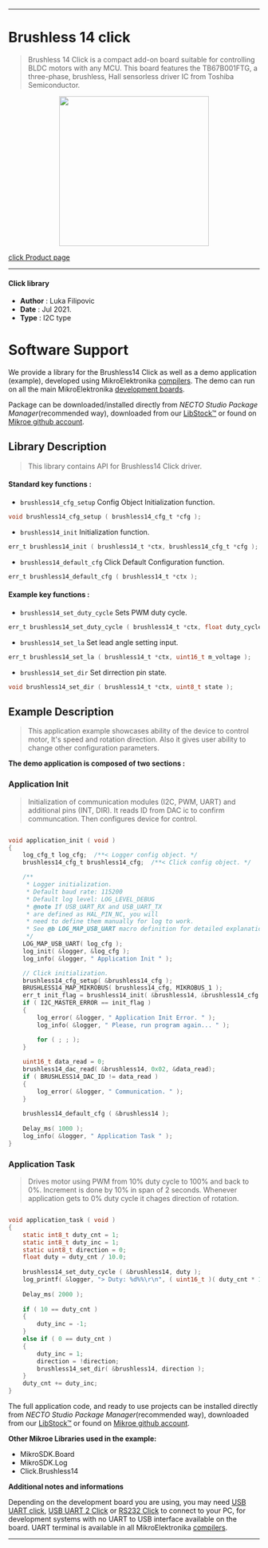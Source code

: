 
---
# Brushless 14 click

> Brushless 14 Click is a compact add-on board suitable for controlling BLDC motors with any MCU. This board features the TB67B001FTG, a three-phase, brushless, Hall sensorless driver IC from Toshiba Semiconductor.

<p align="center">
  <img src="https://download.mikroe.com/images/click_for_ide/brushless_14_click.png" height=300px>
</p>

[click Product page](https://www.mikroe.com/brushless-14-click)

---


#### Click library

- **Author**        : Luka Filipovic
- **Date**          : Jul 2021.
- **Type**          : I2C type


# Software Support

We provide a library for the Brushless14 Click
as well as a demo application (example), developed using MikroElektronika
[compilers](https://www.mikroe.com/necto-studio).
The demo can run on all the main MikroElektronika [development boards](https://www.mikroe.com/development-boards).

Package can be downloaded/installed directly from *NECTO Studio Package Manager*(recommended way), downloaded from our [LibStock&trade;](https://libstock.mikroe.com) or found on [Mikroe github account](https://github.com/MikroElektronika/mikrosdk_click_v2/tree/master/clicks).

## Library Description

> This library contains API for Brushless14 Click driver.

#### Standard key functions :

- `brushless14_cfg_setup` Config Object Initialization function.
```c
void brushless14_cfg_setup ( brushless14_cfg_t *cfg );
```

- `brushless14_init` Initialization function.
```c
err_t brushless14_init ( brushless14_t *ctx, brushless14_cfg_t *cfg );
```

- `brushless14_default_cfg` Click Default Configuration function.
```c
err_t brushless14_default_cfg ( brushless14_t *ctx );
```

#### Example key functions :

- `brushless14_set_duty_cycle` Sets PWM duty cycle.
```c
err_t brushless14_set_duty_cycle ( brushless14_t *ctx, float duty_cycle );
```

- `brushless14_set_la` Set lead angle setting input.
```c
err_t brushless14_set_la ( brushless14_t *ctx, uint16_t m_voltage );
```

- `brushless14_set_dir` Set dirrection pin state.
```c
void brushless14_set_dir ( brushless14_t *ctx, uint8_t state );
```

## Example Description

> This application example showcases ability of the device to control motor,
It's speed and rotation direction. Also it gives user ability to change other
configuration parameters.

**The demo application is composed of two sections :**

### Application Init

> Initialization of communication modules (I2C, PWM, UART) and additional 
pins (INT, DIR). It reads ID from DAC ic to confirm communcation. Then
configures device for control.

```c

void application_init ( void ) 
{
    log_cfg_t log_cfg;  /**< Logger config object. */
    brushless14_cfg_t brushless14_cfg;  /**< Click config object. */

    /** 
     * Logger initialization.
     * Default baud rate: 115200
     * Default log level: LOG_LEVEL_DEBUG
     * @note If USB_UART_RX and USB_UART_TX 
     * are defined as HAL_PIN_NC, you will 
     * need to define them manually for log to work. 
     * See @b LOG_MAP_USB_UART macro definition for detailed explanation.
     */
    LOG_MAP_USB_UART( log_cfg );
    log_init( &logger, &log_cfg );
    log_info( &logger, " Application Init " );

    // Click initialization.
    brushless14_cfg_setup( &brushless14_cfg );
    BRUSHLESS14_MAP_MIKROBUS( brushless14_cfg, MIKROBUS_1 );
    err_t init_flag = brushless14_init( &brushless14, &brushless14_cfg );
    if ( I2C_MASTER_ERROR == init_flag ) 
    {
        log_error( &logger, " Application Init Error. " );
        log_info( &logger, " Please, run program again... " );

        for ( ; ; );
    }
    
    uint16_t data_read = 0;
    brushless14_dac_read( &brushless14, 0x02, &data_read);
    if ( BRUSHLESS14_DAC_ID != data_read )
    {
        log_error( &logger, " Communication. " );
    }
    
    brushless14_default_cfg ( &brushless14 );
    
    Delay_ms( 1000 );
    log_info( &logger, " Application Task " );
}

```

### Application Task

> Drives motor using PWM from 10% duty cycle to 100% and back to 0%. 
Increment is done by 10% in span of 2 seconds. Whenever application gets
to 0% duty cycle it chages direction of rotation.

```c

void application_task ( void ) 
{
    static int8_t duty_cnt = 1;
    static int8_t duty_inc = 1;
    static uint8_t direction = 0;
    float duty = duty_cnt / 10.0;
    
    brushless14_set_duty_cycle ( &brushless14, duty );
    log_printf( &logger, "> Duty: %d%%\r\n", ( uint16_t )( duty_cnt * 10 ) );
    
    Delay_ms( 2000 );
    
    if ( 10 == duty_cnt ) 
    {
        duty_inc = -1;
    }
    else if ( 0 == duty_cnt ) 
    {
        duty_inc = 1;
        direction = !direction;
        brushless14_set_dir( &brushless14, direction );
    }
    duty_cnt += duty_inc;
}

```

The full application code, and ready to use projects can be installed directly from *NECTO Studio Package Manager*(recommended way), downloaded from our [LibStock&trade;](https://libstock.mikroe.com) or found on [Mikroe github account](https://github.com/MikroElektronika/mikrosdk_click_v2/tree/master/clicks).

**Other Mikroe Libraries used in the example:**

- MikroSDK.Board
- MikroSDK.Log
- Click.Brushless14

**Additional notes and informations**

Depending on the development board you are using, you may need
[USB UART click](https://www.mikroe.com/usb-uart-click),
[USB UART 2 Click](https://www.mikroe.com/usb-uart-2-click) or
[RS232 Click](https://www.mikroe.com/rs232-click) to connect to your PC, for
development systems with no UART to USB interface available on the board. UART
terminal is available in all MikroElektronika
[compilers](https://shop.mikroe.com/compilers).

---

